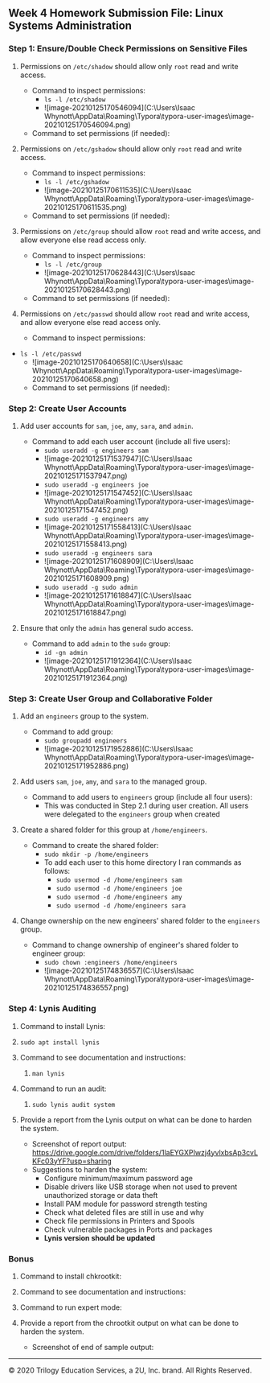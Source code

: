 ## Week 4 Homework Submission File: Linux Systems Administration

### Step 1: Ensure/Double Check Permissions on Sensitive Files

1. Permissions on `/etc/shadow` should allow only `root` read and write access.

    - Command to inspect permissions: 
      - `ls -l /etc/shadow`
      - ![image-20210125170546094](C:\Users\Isaac Whynott\AppData\Roaming\Typora\typora-user-images\image-20210125170546094.png)
    - Command to set permissions (if needed):

2. Permissions on `/etc/gshadow` should allow only `root` read and write access.

    - Command to inspect permissions:
      - `ls -l /etc/gshadow`
      - ![image-20210125170611535](C:\Users\Isaac Whynott\AppData\Roaming\Typora\typora-user-images\image-20210125170611535.png)
    - Command to set permissions (if needed):

3. Permissions on `/etc/group` should allow `root` read and write access, and allow everyone else read access only.

    - Command to inspect permissions:
      - `ls -l /etc/group`
      - ![image-20210125170628443](C:\Users\Isaac Whynott\AppData\Roaming\Typora\typora-user-images\image-20210125170628443.png)
    - Command to set permissions (if needed):

4. Permissions on `/etc/passwd` should allow `root` read and write access, and allow everyone else read access only.

    - Command to inspect permissions:
  - `ls -l /etc/passwd`
      - ![image-20210125170640658](C:\Users\Isaac Whynott\AppData\Roaming\Typora\typora-user-images\image-20210125170640658.png)
    - Command to set permissions (if needed):

### Step 2: Create User Accounts

1. Add user accounts for `sam`, `joe`, `amy`, `sara`, and `admin`.

    - Command to add each user account (include all five users):
      - `sudo useradd -g engineers sam`
      - ![image-20210125171537947](C:\Users\Isaac Whynott\AppData\Roaming\Typora\typora-user-images\image-20210125171537947.png)
      - `sudo useradd -g engineers joe`
      - ![image-20210125171547452](C:\Users\Isaac Whynott\AppData\Roaming\Typora\typora-user-images\image-20210125171547452.png)
      - `sudo useradd -g engineers amy`
      - ![image-20210125171558413](C:\Users\Isaac Whynott\AppData\Roaming\Typora\typora-user-images\image-20210125171558413.png)
      - `sudo useradd -g engineers sara`
      - ![image-20210125171608909](C:\Users\Isaac Whynott\AppData\Roaming\Typora\typora-user-images\image-20210125171608909.png)
      - `sudo useradd -g sudo admin`
      - ![image-20210125171618847](C:\Users\Isaac Whynott\AppData\Roaming\Typora\typora-user-images\image-20210125171618847.png)

2. Ensure that only the `admin` has general sudo access.

    - Command to add `admin` to the `sudo` group:
      - `id -gn admin`
      - ![image-20210125171912364](C:\Users\Isaac Whynott\AppData\Roaming\Typora\typora-user-images\image-20210125171912364.png)

### Step 3: Create User Group and Collaborative Folder

1. Add an `engineers` group to the system.

    - Command to add group:
      - `sudo groupadd engineers`
      - ![image-20210125171952886](C:\Users\Isaac Whynott\AppData\Roaming\Typora\typora-user-images\image-20210125171952886.png)

2. Add users `sam`, `joe`, `amy`, and `sara` to the managed group.

    - Command to add users to `engineers` group (include all four users):
      - This was conducted in Step 2.1 during user creation. All users were delegated to the `engineers` group when created

3. Create a shared folder for this group at `/home/engineers`.

    - Command to create the shared folder:
      - `sudo mkdir -p /home/engineers`
      - To add each user to this home directory I ran commands as follows:
        - `sudo usermod -d /home/engineers sam`
        - `sudo usermod -d /home/engineers joe`
        - `sudo usermod -d /home/engineers amy`
        - `sudo usermod -d /home/engineers sara`

4. Change ownership on the new engineers' shared folder to the `engineers` group.

    - Command to change ownership of engineer's shared folder to engineer group:
      - `sudo chown :engineers /home/engineers`
      - ![image-20210125174836557](C:\Users\Isaac Whynott\AppData\Roaming\Typora\typora-user-images\image-20210125174836557.png)

### Step 4: Lynis Auditing

1. Command to install Lynis:
1. `sudo apt install lynis`
2. Command to see documentation and instructions:
    1. `man lynis`
3. Command to run an audit:
    1. `sudo lynis audit system`
4. Provide a report from the Lynis output on what can be done to harden the system.

    - Screenshot of report output: https://drive.google.com/drive/folders/1laEYGXPIwzj4yvlxbsAp3cvLKFc03yYF?usp=sharing
    - Suggestions to harden the system:
      - Configure minimum/maximum password age
      - Disable drivers like USB storage when not used to prevent unauthorized storage or data theft
      - Install PAM module for password strength testing
      - Check what deleted files are still in use and why
      - Check file permissions in Printers and Spools
      - Check vulnerable packages in Ports and packages
      - **Lynis version should be updated**


### Bonus
1. Command to install chkrootkit:

2. Command to see documentation and instructions:

3. Command to run expert mode:

4. Provide a report from the chrootkit output on what can be done to harden the system.
    - Screenshot of end of sample output:

---
© 2020 Trilogy Education Services, a 2U, Inc. brand. All Rights Reserved.
